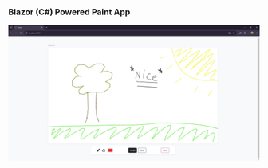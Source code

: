 ﻿
### Blazor (C#) Powered Paint App

![Screenshot](https://github.com/nedankinde/wubzy/blob/main/SCREENSHOT.JPG)